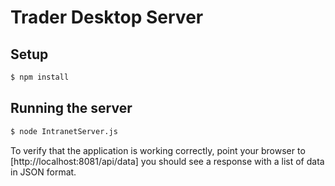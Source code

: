 Trader Desktop Server
=====================

Setup
-----
```bash
$ npm install

```

Running the server
------------------
```bash
$ node IntranetServer.js
```

To verify that the application is working correctly, point your browser to [http://localhost:8081/api/data] you should see a response with a list of data in JSON format. 